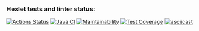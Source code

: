 ### Hexlet tests and linter status:
[![Actions Status](https://github.com/proydemte/java-project-lvl2/workflows/hexlet-check/badge.svg)](https://github.com/proydemte/java-project-lvl2/actions)
[![Java CI](https://github.com/proydemte/java-project-lvl2/actions/workflows/github_actions.yml/badge.svg)](https://github.com/proydemte/java-project-lvl2/actions)
[![Maintainability](https://api.codeclimate.com/v1/badges/2f15aa611f6dadaf8b56/maintainability)](https://codeclimate.com/github/proydemte/java-project-lvl2/maintainability)
[![Test Coverage](https://api.codeclimate.com/v1/badges/2f15aa611f6dadaf8b56/test_coverage)](https://codeclimate.com/github/proydemte/java-project-lvl2/test_coverage)
[![asciicast](https://asciinema.org/a/RiMsU0IcrhYeEbzgclYfJsNu6.svg)](https://asciinema.org/a/RiMsU0IcrhYeEbzgclYfJsNu6)